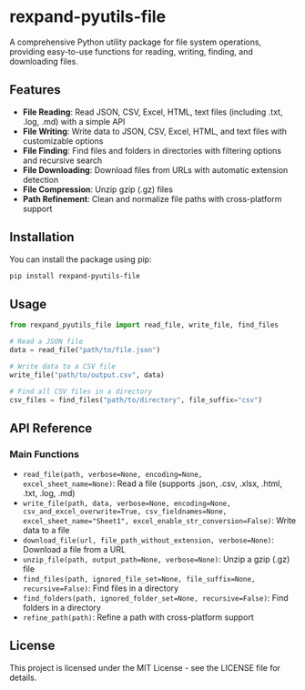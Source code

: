 # rexpand-pyutils-file

A comprehensive Python utility package for file system operations, providing easy-to-use functions for reading, writing, finding, and downloading files.

## Features

- **File Reading**: Read JSON, CSV, Excel, HTML, text files (including .txt, .log, .md) with a simple API
- **File Writing**: Write data to JSON, CSV, Excel, HTML, and text files with customizable options
- **File Finding**: Find files and folders in directories with filtering options and recursive search
- **File Downloading**: Download files from URLs with automatic extension detection
- **File Compression**: Unzip gzip (.gz) files
- **Path Refinement**: Clean and normalize file paths with cross-platform support

## Installation

You can install the package using pip:

```bash
pip install rexpand-pyutils-file
```

## Usage

```python
from rexpand_pyutils_file import read_file, write_file, find_files

# Read a JSON file
data = read_file("path/to/file.json")

# Write data to a CSV file
write_file("path/to/output.csv", data)

# Find all CSV files in a directory
csv_files = find_files("path/to/directory", file_suffix="csv")
```

## API Reference

### Main Functions

- `read_file(path, verbose=None, encoding=None, excel_sheet_name=None)`: Read a file (supports .json, .csv, .xlsx, .html, .txt, .log, .md)
- `write_file(path, data, verbose=None, encoding=None, csv_and_excel_overwrite=True, csv_fieldnames=None, excel_sheet_name="Sheet1", excel_enable_str_conversion=False)`: Write data to a file
- `download_file(url, file_path_without_extension, verbose=None)`: Download a file from a URL
- `unzip_file(path, output_path=None, verbose=None)`: Unzip a gzip (.gz) file
- `find_files(path, ignored_file_set=None, file_suffix=None, recursive=False)`: Find files in a directory
- `find_folders(path, ignored_folder_set=None, recursive=False)`: Find folders in a directory
- `refine_path(path)`: Refine a path with cross-platform support

## License

This project is licensed under the MIT License - see the LICENSE file for details.
